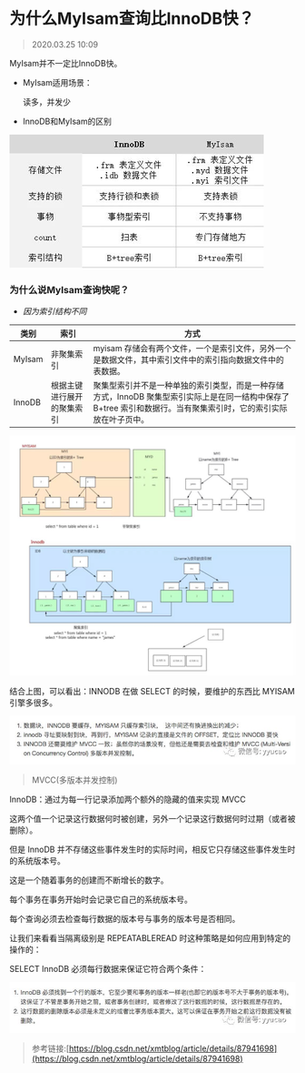 # 为什么MyIsam查询比InnoDB快？

> 2020.03.25 10:09

MyIsam并不一定比InnoDB快。
- MyIsam适用场景：

    读多，并发少

- InnoDB和MyIsam的区别

![image](./1007/1.png)

### 为什么说MyIsam查询快呢？

- *因为索引结构不同*


类别    |索引   |方式
---|---|---
MyIsam  |非聚集索引   |myisam 存储会有两个文件，一个是索引文件，另外一个是数据文件，其中索引文件中的索引指向数据文件中的表数据。
InnoDB  |根据主键进行展开的聚集索引    |聚集型索引并不是一种单独的索引类型，而是一种存储方式，InnoDB 聚集型索引实际上是在同一结构中保存了 B+tree 索引和数据行。当有聚集索引时，它的索引实际放在叶子页中。

![image](./1007/2.png)

结合上图，可以看出：INNODB 在做 SELECT 的时候，要维护的东西比 MYISAM 引擎多很多。

![image](./1007/3.png)

> MVCC(多版本并发控制)

InnoDB：通过为每一行记录添加两个额外的隐藏的值来实现 MVCC

这两个值一个记录这行数据何时被创建，另外一个记录这行数据何时过期（或者被删除）。

但是 InnoDB 并不存储这些事件发生时的实际时间，相反它只存储这些事件发生时的系统版本号。

这是一个随着事务的创建而不断增长的数字。

每个事务在事务开始时会记录它自己的系统版本号。

每个查询必须去检查每行数据的版本号与事务的版本号是否相同。

让我们来看看当隔离级别是 REPEATABLEREAD 时这种策略是如何应用到特定的操作的：

SELECT InnoDB 必须每行数据来保证它符合两个条件：

![image](./1007/4.png)

> 参考链接:[https://blog.csdn.net/xmtblog/article/details/87941698](https://blog.csdn.net/xmtblog/article/details/87941698)